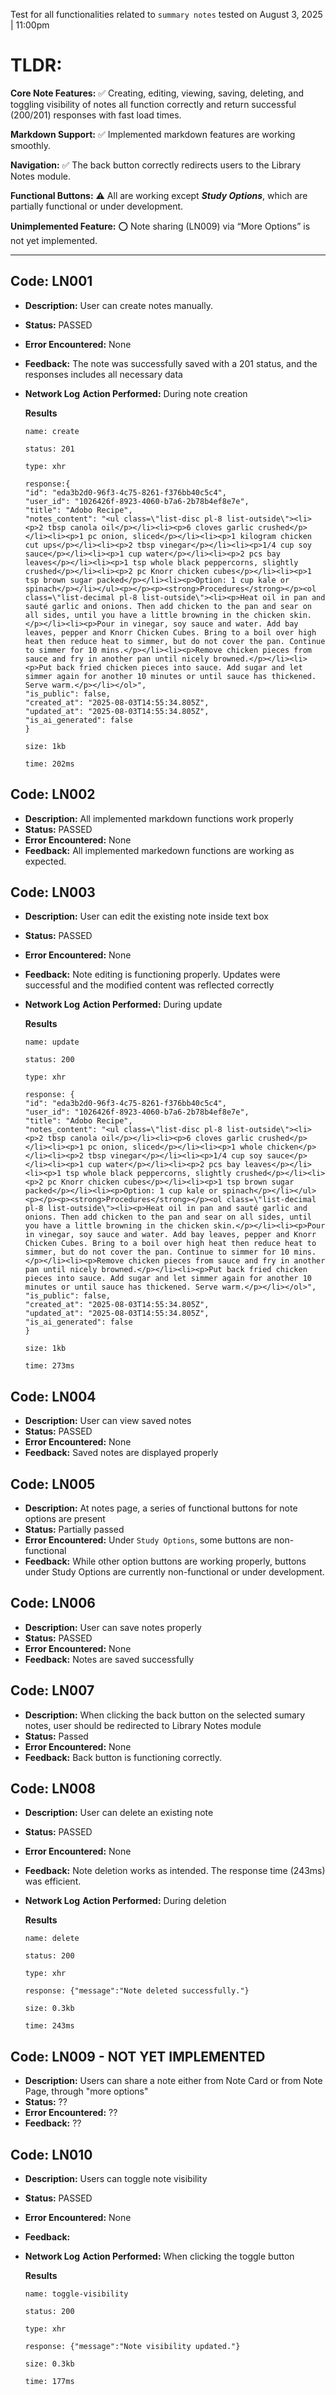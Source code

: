 Test for all functionalities related to `summary notes` tested on August 3, 2025 | 11:00pm

# TLDR:
**Core Note Features:**
✅ Creating, editing, viewing, saving, deleting, and toggling visibility of notes all function correctly and return successful (200/201) responses with fast load times.

**Markdown Support:**
✅ Implemented markdown features are working smoothly.

**Navigation:**
✅ The back button correctly redirects users to the Library Notes module.

**Functional Buttons:**
⚠️ All are working except ***Study Options***, which are partially functional or under development.

**Unimplemented Feature:**
⭕ Note sharing (LN009) via “More Options” is not yet implemented.

---



## Code: LN001
- **Description:** User can create notes manually.
- **Status:** PASSED
- **Error Encountered:** None
- **Feedback:**  The note was successfully saved with a 201 status, and the responses includes all necessary data
- **Network Log**
    **Action Performed:** During note creation

    **Results**

    ```
    name: create

    status: 201

    type: xhr

    response:{
    "id": "eda3b2d0-96f3-4c75-8261-f376bb40c5c4",
    "user_id": "1026426f-8923-4060-b7a6-2b78b4ef8e7e",
    "title": "Adobo Recipe",
    "notes_content": "<ul class=\"list-disc pl-8 list-outside\"><li><p>2 tbsp canola oil</p></li><li><p>6 cloves garlic crushed</p></li><li><p>1 pc onion, sliced</p></li><li><p>1 kilogram chicken cut ups</p></li><li><p>2 tbsp vinegar</p></li><li><p>1/4 cup soy sauce</p></li><li><p>1 cup water</p></li><li><p>2 pcs bay leaves</p></li><li><p>1 tsp whole black peppercorns, slightly crushed</p></li><li><p>2 pc Knorr chicken cubes</p></li><li><p>1 tsp brown sugar packed</p></li><li><p>Option: 1 cup kale or spinach</p></li></ul><p></p><p><strong>Procedures</strong></p><ol class=\"list-decimal pl-8 list-outside\"><li><p>Heat oil in pan and sauté garlic and onions. Then add chicken to the pan and sear on all sides, until you have a little browning in the chicken skin.</p></li><li><p>Pour in vinegar, soy sauce and water. Add bay leaves, pepper and Knorr Chicken Cubes. Bring to a boil over high heat then reduce heat to simmer, but do not cover the pan. Continue to simmer for 10 mins.</p></li><li><p>Remove chicken pieces from sauce and fry in another pan until nicely browned.</p></li><li><p>Put back fried chicken pieces into sauce. Add sugar and let simmer again for another 10 minutes or until sauce has thickened. Serve warm.</p></li></ol>",
    "is_public": false,
    "created_at": "2025-08-03T14:55:34.805Z",
    "updated_at": "2025-08-03T14:55:34.805Z",
    "is_ai_generated": false
    } 

    size: 1kb

    time: 202ms

    ```

## Code: LN002
- **Description:** All implemented markdown functions work properly
- **Status:** PASSED 
- **Error Encountered:** None
- **Feedback:** All implemented markedown functions are working as expected.

## Code: LN003
- **Description:** User can edit the existing note inside text box
- **Status:** PASSED
- **Error Encountered:** None
- **Feedback:** Note editing is functioning properly. Updates were successful and the modified content was reflected correctly
- **Network Log**
    **Action Performed:** During update

    **Results**

    ```
    name: update

    status: 200

    type: xhr

    response: {
    "id": "eda3b2d0-96f3-4c75-8261-f376bb40c5c4",
    "user_id": "1026426f-8923-4060-b7a6-2b78b4ef8e7e",
    "title": "Adobo Recipe",
    "notes_content": "<ul class=\"list-disc pl-8 list-outside\"><li><p>2 tbsp canola oil</p></li><li><p>6 cloves garlic crushed</p></li><li><p>1 pc onion, sliced</p></li><li><p>1 whole chicken</p></li><li><p>2 tbsp vinegar</p></li><li><p>1/4 cup soy sauce</p></li><li><p>1 cup water</p></li><li><p>2 pcs bay leaves</p></li><li><p>1 tsp whole black peppercorns, slightly crushed</p></li><li><p>2 pc Knorr chicken cubes</p></li><li><p>1 tsp brown sugar packed</p></li><li><p>Option: 1 cup kale or spinach</p></li></ul><p></p><p><strong>Procedures</strong></p><ol class=\"list-decimal pl-8 list-outside\"><li><p>Heat oil in pan and sauté garlic and onions. Then add chicken to the pan and sear on all sides, until you have a little browning in the chicken skin.</p></li><li><p>Pour in vinegar, soy sauce and water. Add bay leaves, pepper and Knorr Chicken Cubes. Bring to a boil over high heat then reduce heat to simmer, but do not cover the pan. Continue to simmer for 10 mins.</p></li><li><p>Remove chicken pieces from sauce and fry in another pan until nicely browned.</p></li><li><p>Put back fried chicken pieces into sauce. Add sugar and let simmer again for another 10 minutes or until sauce has thickened. Serve warm.</p></li></ol>",
    "is_public": false,
    "created_at": "2025-08-03T14:55:34.805Z",
    "updated_at": "2025-08-03T14:55:34.805Z",
    "is_ai_generated": false
    } 

    size: 1kb

    time: 273ms

    ```

## Code: LN004
- **Description:** User can view saved notes
- **Status:** PASSED
- **Error Encountered:** None
- **Feedback:** Saved notes are displayed properly

## Code: LN005
- **Description:** At notes page, a series of functional buttons for note options are present
- **Status:** Partially passed
- **Error Encountered:** Under `Study Options`, some buttons are non-functional
- **Feedback:** While other option buttons are working properly, buttons under Study Options are currently non-functional or under development.

## Code: LN006
- **Description:** User can save notes properly
- **Status:** PASSED
- **Error Encountered:** None
- **Feedback:** Notes are saved successfully 

## Code: LN007
- **Description:** When clicking the back button on the selected sumary notes, user should be redirected to Library Notes module
- **Status:** Passed
- **Error Encountered:** None
- **Feedback:** Back button is functioning correctly.

## Code: LN008
- **Description:** User can delete an existing note
- **Status:** PASSED
- **Error Encountered:** None
- **Feedback:** Note deletion works as intended. The response time (243ms) was efficient.
- **Network Log**
    **Action Performed:** During deletion

    **Results**

    ```
    name: delete

    status: 200

    type: xhr

    response: {"message":"Note deleted successfully."} 

    size: 0.3kb

    time: 243ms

    ```

## Code: LN009 - NOT YET IMPLEMENTED
- **Description:** Users can share a note either from Note Card or from Note Page, through "more options"
- **Status:** ??
- **Error Encountered:** ??
- **Feedback:** ??

## Code: LN010
- **Description:** Users can toggle note visibility 
- **Status:** PASSED
- **Error Encountered:** None
- **Feedback:**
- **Network Log**
    **Action Performed:** When clicking the toggle button

    **Results**

    ```
    name: toggle-visibility

    status: 200

    type: xhr

    response: {"message":"Note visibility updated."}

    size: 0.3kb

    time: 177ms

    ```
